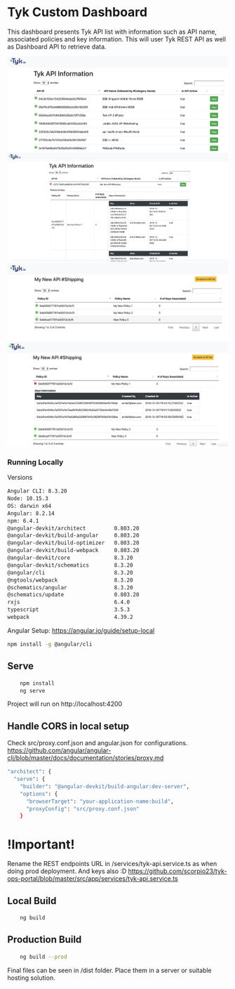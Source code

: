 # Tyk Custom Dashboard
This dashboard presents Tyk API list with information such as API name, associated policies and key information. This will user Tyk REST API as well as Dashboard API to retrieve data.

![alt dashboard1](https://raw.githubusercontent.com/scorpio23/tyk-ops-portal/master/documentation/1.png)
![alt dashboard2](https://raw.githubusercontent.com/scorpio23/tyk-ops-portal/master/documentation/2.png)
![alt policies](https://raw.githubusercontent.com/scorpio23/tyk-ops-portal/master/documentation/3.png)
![alt policies2](https://raw.githubusercontent.com/scorpio23/tyk-ops-portal/master/documentation/4.png)

### Running Locally
Versions
```sh
Angular CLI: 8.3.20
Node: 10.15.3
OS: darwin x64
Angular: 8.2.14
npm: 6.4.1
@angular-devkit/architect         0.803.20
@angular-devkit/build-angular     0.803.20
@angular-devkit/build-optimizer   0.803.20
@angular-devkit/build-webpack     0.803.20
@angular-devkit/core              8.3.20
@angular-devkit/schematics        8.3.20
@angular/cli                      8.3.20
@ngtools/webpack                  8.3.20
@schematics/angular               8.3.20
@schematics/update                0.803.20
rxjs                              6.4.0
typescript                        3.5.3
webpack                           4.39.2
```
Angular Setup: https://angular.io/guide/setup-local
```sh
npm install -g @angular/cli
```
## Serve
```sh
    npm install
    ng serve
```
Project will run on http://localhost:4200

## Handle CORS in local setup
Check src/proxy.conf.json and angular.json for configurations.
https://github.com/angular/angular-cli/blob/master/docs/documentation/stories/proxy.md
```sh
"architect": {
  "serve": {
    "builder": "@angular-devkit/build-angular:dev-server",
    "options": {
      "browserTarget": "your-application-name:build",
      "proxyConfig": "src/proxy.conf.json"
    }
```
# !Important!
Rename the REST endpoints URL in /services/tyk-api.service.ts as when doing prod deployment. And keys also :D
https://github.com/scorpio23/tyk-ops-portal/blob/master/src/app/services/tyk-api.service.ts

## Local Build
```sh
    ng build
```
## Production Build
```sh
    ng build --prod
```
Final files can be seen in /dist folder. Place them in a server or suitable hosting solution.
